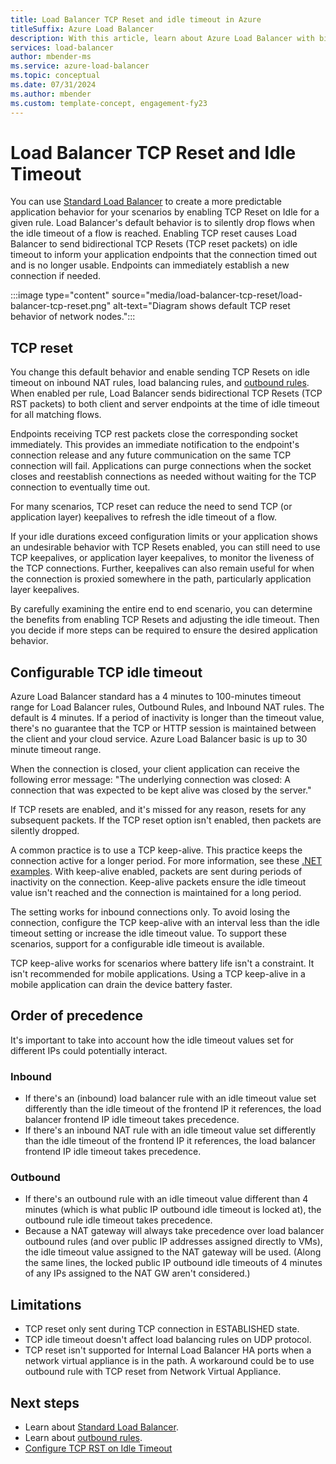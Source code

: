 ```yaml
---
title: Load Balancer TCP Reset and idle timeout in Azure
titleSuffix: Azure Load Balancer
description: With this article, learn about Azure Load Balancer with bidirectional TCP Reset packets on idle timeout.
services: load-balancer
author: mbender-ms
ms.service: azure-load-balancer
ms.topic: conceptual
ms.date: 07/31/2024
ms.author: mbender
ms.custom: template-concept, engagement-fy23
---
```


# Load Balancer TCP Reset and Idle Timeout

You can use [Standard Load Balancer](./load-balancer-overview.md) to create a more predictable application behavior for your scenarios by enabling TCP Reset on Idle for a given rule. Load Balancer's default behavior is to silently drop flows when the idle timeout of a flow is reached. Enabling TCP reset causes Load Balancer to send bidirectional TCP Resets (TCP reset packets) on idle timeout to inform your application endpoints that the connection timed out and is no longer usable. Endpoints can immediately establish a new connection if needed.

:::image type="content" source="media/load-balancer-tcp-reset/load-balancer-tcp-reset.png" alt-text="Diagram shows default TCP reset behavior of network nodes.":::
 
## TCP reset

You change this default behavior and enable sending TCP Resets on idle timeout on inbound NAT rules, load balancing rules, and [outbound rules](./load-balancer-outbound-connections.md#outboundrules). When enabled per rule, Load Balancer sends bidirectional TCP Resets (TCP RST packets) to both client and server endpoints at the time of idle timeout for all matching flows.

Endpoints receiving TCP rest packets close the corresponding socket immediately. This provides an immediate notification to the endpoint's connection release and any future communication on the same TCP connection will fail. Applications can purge connections when the socket closes and reestablish connections as needed without waiting for the TCP connection to eventually time out.

For many scenarios, TCP reset can reduce the need to send TCP (or application layer) keepalives to refresh the idle timeout of a flow. 

If your idle durations exceed configuration limits or your application shows an undesirable behavior with TCP Resets enabled, you can still need to use TCP keepalives, or application layer keepalives, to monitor the liveness of the TCP connections. Further, keepalives can also remain useful for when the connection is proxied somewhere in the path, particularly application layer keepalives. 

By carefully examining the entire end to end scenario, you can determine the benefits from enabling TCP Resets and adjusting the idle timeout. Then you decide if more steps can be required to ensure the desired application behavior.

## Configurable TCP idle timeout

Azure Load Balancer standard has a 4 minutes to 100-minutes timeout range for Load Balancer rules, Outbound Rules, and Inbound NAT rules. The default is 4 minutes. If a period of inactivity is longer than the timeout value, there's no guarantee that the TCP or HTTP session is maintained between the client and your cloud service. Azure Load Balancer basic is up to 30 minute timeout range.

When the connection is closed, your client application can receive the following error message: "The underlying connection was closed: A connection that was expected to be kept alive was closed by the server."

If TCP resets are enabled, and it's missed for any reason, resets for any subsequent packets. If the TCP reset option isn't enabled, then packets are silently dropped.

A common practice is to use a TCP keep-alive. This practice keeps the connection active for a longer period. For more information, see these [.NET examples](/dotnet/api/system.net.servicepoint.settcpkeepalive). With keep-alive enabled, packets are sent during periods of inactivity on the connection. Keep-alive packets ensure the idle timeout value isn't reached and the connection is maintained for a long period.

The setting works for inbound connections only. To avoid losing the connection, configure the TCP keep-alive with an interval less than the idle timeout setting or increase the idle timeout value. To support these scenarios, support for a configurable idle timeout is available.

TCP keep-alive works for scenarios where battery life isn't a constraint. It isn't recommended for mobile applications. Using a TCP keep-alive in a mobile application can drain the device battery faster.

## Order of precedence

It's important to take into account how the idle timeout values set for different IPs could potentially interact.

### Inbound

- If there's an (inbound) load balancer rule with an idle timeout value set differently than the idle timeout of the frontend IP it references, the load balancer frontend IP idle timeout takes precedence.
- If there's an inbound NAT rule with an idle timeout value set differently than the idle timeout of the frontend IP it references, the load balancer frontend IP idle timeout takes precedence.

### Outbound

- If there's an outbound rule with an idle timeout value different than 4 minutes (which is what public IP outbound idle timeout is locked at), the outbound rule idle timeout takes precedence.
- Because a NAT gateway will always take precedence over load balancer outbound rules (and over public IP addresses assigned directly to VMs), the idle timeout value assigned to the NAT gateway will be used. (Along the same lines, the locked public IP outbound idle timeouts of 4 minutes of any IPs assigned to the NAT GW aren't considered.) 

## Limitations

- TCP reset only sent during TCP connection in ESTABLISHED state.
- TCP idle timeout doesn't affect load balancing rules on UDP protocol.
- TCP reset isn't supported for Internal Load Balancer HA ports when a network virtual appliance is in the path. A workaround could be to use outbound rule with TCP reset from Network Virtual Appliance.

## Next steps

- Learn about [Standard Load Balancer](./load-balancer-overview.md).
- Learn about [outbound rules](./load-balancer-outbound-connections.md#outboundrules).
- [Configure TCP RST on Idle Timeout](load-balancer-tcp-idle-timeout.md)